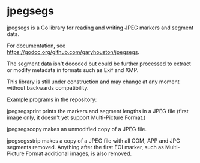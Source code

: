 # jpegsegs
jpegsegs is a Go library for reading and writing JPEG markers and segment data.

For documentation, see https://godoc.org/github.com/garyhouston/jpegsegs.

The segment data isn't decoded but could be further processed to extract
or modify metadata in formats such as Exif and XMP.

This library is still under construction and may change at any moment without backwards compatibility.

Example programs in the repository:

jpegsegsprint prints the markers and segment lengths in a JPEG file (first image only, it doesn't yet support Multi-Picture Format.)

jpegsegscopy makes an unmodified copy of a JPEG file.

jpegsegsstrip makes a copy of a JPEG file with all COM, APP and JPG segments removed. Anything after the first EOI marker, such as Multi-Picture Format additional images, is also removed.

